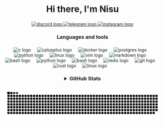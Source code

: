 <h1 align="center">Hi there, I'm Nisu</h1>

<!--<div align="center">

  ![header](https://capsule-render.vercel.app/api?type=waving&height=300&color=242938&text=Hi%20there,%20I'm%20Nisu&descSize=0&animation=fadeIn&textBg=false&strokeWidth=0&fontColor=F4F4F4&section=header&fontAlignY=50)

</div>-->

###

<div align="center">
  <a href="https://discordapp.com/users/453994929916608512" target="_blank">
    <img src="https://img.shields.io/static/v1?message=Discord&logo=discord&label=&color=7289DA&logoColor=white&labelColor=&style=for-the-badge" height="25" alt="discord logo"  />
  </a>
  <a href="https://t.me/nisuev" target="_blank">
    <img src="https://img.shields.io/static/v1?message=Telegram&logo=telegram&label=&color=2CA5E0&logoColor=white&labelColor=&style=for-the-badge" height="25" alt="telegram logo"  />
  </a>
  <a href="https://www.instagram.com/mr.deadcool" target="_blank">
    <img src="https://img.shields.io/static/v1?message=Instagram&logo=instagram&label=&color=E4405F&logoColor=white&labelColor=&style=for-the-badge" height="25" alt="instagram logo"  />
  </a>
</div>

###

<!--<div align="center">
<a href="https://git.io/typing-svg"><img src="https://readme-typing-svg.herokuapp.com?font=Arial&weight=500&size=23&pause=1000&color=E6EDF3FF&center=true&vCenter=true&lines=Languages+and+tools" alt="Typing SVG" /></a>
</div>-->

<h3 align="center">Languages and tools</h3>

###

<div align="center">
  <img src="https://skillicons.dev/icons?i=c" height="40" alt="c logo"  />
  <img width="12" />
  <img src="https://skillicons.dev/icons?i=cpp" height="40" alt="cplusplus logo"  />
  <img width="12" />
  <img src="https://skillicons.dev/icons?i=docker" height="40" alt="docker logo"  />
  <img width="12" />
  <img src="https://skillicons.dev/icons?i=postgres" height="40" alt="postgres logo"  />
  <img width="12" />
  <img src="https://skillicons.dev/icons?i=py" height="40" alt="python logo"  />
  <img width="12" />
  <img src="https://skillicons.dev/icons?i=linux" height="40" alt="linux logo"  />
  <img width="12" />
  <img src="https://skillicons.dev/icons?i=vim" height="40" alt="vim logo"  />
  <img width="12" />
  <img src="https://skillicons.dev/icons?i=bash" height="40" alt="markdown logo"  />
  <img width="12" />
  <img src="https://skillicons.dev/icons?i=md" height="40" alt="bash logo"  />
  <img width="12" />
  <img src="https://skillicons.dev/icons?i=apple" height="40" alt="python logo"  />
  <img width="12" />
  <img src="https://skillicons.dev/icons?i=figma" height="40" alt="bash logo"  />
  <img width="12" />
  <img src="https://skillicons.dev/icons?i=redis" height="40" alt="redis logo"  />
  <img width="12" />
  <img src="https://skillicons.dev/icons?i=git" height="40" alt="git logo"  />
  <img width="12" />
  <img src="https://skillicons.dev/icons?i=rust" height="40" alt="rust logo"  />
  <img width="12" />
  <img src="https://skillicons.dev/icons?i=swift" height="40" alt="linux logo"  />
  <img width="12" />
</div>

###

<h3>
<details>
  <summary align="center">GitHub Stats</summary>
  
  <p align="center">
    <img src="http://github-profile-summary-cards.vercel.app/api/cards/profile-details?username=DeadCool23&theme=github_dark" alt="GitHub Profile Summary Card">
  </p>
  
  <p align="center">
    <img src="http://github-profile-summary-cards.vercel.app/api/cards/repos-per-language?username=DeadCool23&theme=github_dark" alt="GitHub Profile Summary Card">
    <img src="http://github-profile-summary-cards.vercel.app/api/cards/productive-time?username=DeadCool23&theme=github_dark&utcOffset=3" alt="GitHub Profile Summary Card">
  </p>

  <p align="center">
    <img src="https://github-readme-stats.vercel.app/api/top-langs/?username=DeadCool23&langs_count=8&layout=compact&theme=github_dark&border_color=2e343b&title_color=0366d6" alt="Used languages GitHub">
  </p>
</details>
</h3>

###

<p align="center">
  <picture>
    <source
      media="(prefers-color-scheme: dark)"
      srcset="https://raw.githubusercontent.com/platane/snk/output/github-contribution-grid-snake-dark.svg"
    />
    <source
      media="(prefers-color-scheme: light)"
      srcset="https://raw.githubusercontent.com/platane/snk/output/github-contribution-grid-snake.svg"
    />
    <img
      alt="github contribution grid snake animation"
      src="https://raw.githubusercontent.com/platane/snk/output/github-contribution-grid-snake.svg"
    />
  </picture>
</p>

###
<!--
**nisuev/nisuev** is a ✨ _special_ ✨ repository because its `README.md` (this file) appears on your GitHub profile.

Here are some ideas to get you started:

- 🔭 I’m currently working on ...
- 🌱 I’m currently learning ...
- 👯 I’m looking to collaborate on ...
- 🤔 I’m looking for help with ...
- 💬 Ask me about ...
- 📫 How to reach me: ...
- 😄 Pronouns: ...
- ⚡ Fun fact: ...
-->
